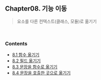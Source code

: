 ## Chapter08. 기능 이동
> 요소를 다른 컨텍스트(클래스, 모듈)로 옮기기

<br>

### Contents

- [8.1 함수 옮기기](./8.01_함수옮기기/README.md)
- [8.2 필드 옮기기](./8.02_필드옮기기/README.md)
- [8.3 문장을 함수로 옮기기](./8.03_문장을함수로옮기기/README.md)
- [8.4 문장을 호출한 곳으로 옮기기](./8.04_문장을호출한곳으로옮기기/README.md)